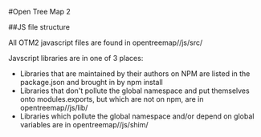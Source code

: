 #Open Tree Map 2

##JS file structure

All OTM2 javascript files are found in opentreemap/<app>/js/src/

Javscript libraries are in one of 3 places:
  - Libraries that are maintained by their authors on NPM are listed in the package.json and brought in by npm install
  - Libraries that don't pollute the global namespace and put themselves onto modules.exports, but which are not on npm, are in opentreemap/<app>/js/lib/
  - Libraries which pollute the global namespace and/or depend on global variables are in opentreemap/<app>/js/shim/
